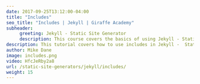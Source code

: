 ```yaml
---
date: 2017-09-25T13:12:00-04:00
title: "Includes"
seo_title: "Includes | Jekyll | Giraffe Academy"
subheader:
     greeting: Jekyll - Static Site Generator
     description: This course covers the basics of using Jekyll - Static Site Generator. Work your way through the videos and we'll teach you everything you need to know to create a professional and scalable website or blog!
description: This tutorial covers how to use includes in Jekyll -  Static Site Generator.
author: Mike Dane
image: includes.png
video: HfcJeRby2a8
url: /static-site-generators/jekyll/includes/
weight: 15
---
```

